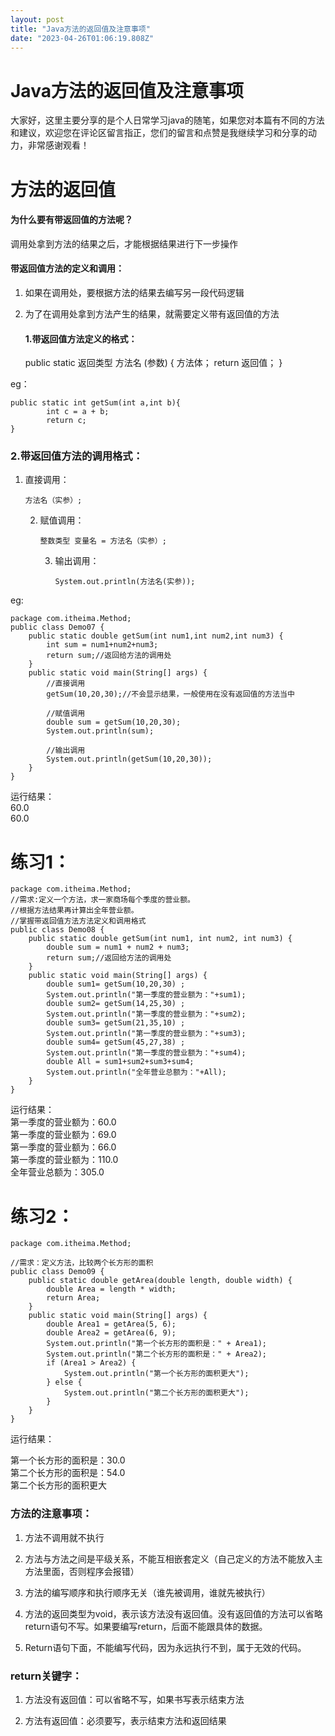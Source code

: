 ```yaml
---
layout: post
title: "Java方法的返回值及注意事项"
date: "2023-04-26T01:06:19.808Z"
---
```

Java方法的返回值及注意事项
===============

大家好，这里主要分享的是个人日常学习java的随笔，如果您对本篇有不同的方法和建议，欢迎您在评论区留言指正，您们的留言和点赞是我继续学习和分享的动力，非常感谢观看！

方法的返回值
======

#### 为什么要有带返回值的方法呢？

调用处拿到方法的结果之后，才能根据结果进行下一步操作

#### 带返回值方法的定义和调用：

1.  如果在调用处，要根据方法的结果去编写另一段代码逻辑
    
2.  为了在调用处拿到方法产生的结果，就需要定义带有返回值的方法
    
    #### 1.带返回值方法定义的格式：
    

    public static 返回类型 方法名 (参数) {
    		方法体；
    		return 返回值；
    }
    

eg：

    public static int getSum(int a,int b){
    		int c = a + b;
    		return c;
    }
    

### 2.带返回值方法的调用格式：

1.  直接调用：
    
        方法名（实参）;
        
    
    2.  赋值调用：
        
            整数类型 变量名 = 方法名（实参）;
            
        
        3.  输出调用：
            
                System.out.println(方法名(实参));
                
            

eg:

    package com.itheima.Method;
    public class Demo07 {
        public static double getSum(int num1,int num2,int num3) {
            int sum = num1+num2+num3;
            return sum;//返回给方法的调用处
        }
        public static void main(String[] args) {
            //直接调用
            getSum(10,20,30);//不会显示结果，一般使用在没有返回值的方法当中
    
            //赋值调用
            double sum = getSum(10,20,30);
            System.out.println(sum);
            
            //输出调用
            System.out.println(getSum(10,20,30));
        }
    }
    

运行结果：  
60.0  
60.0

练习1：
====

    package com.itheima.Method;
    //需求:定义一个方法，求一家商场每个季度的营业额。
    //根据方法结果再计算出全年营业额。
    //掌握带返回值方法方法定义和调用格式
    public class Demo08 {
        public static double getSum(int num1, int num2, int num3) {
            double sum = num1 + num2 + num3;
            return sum;//返回给方法的调用处
        }
        public static void main(String[] args) {
            double sum1= getSum(10,20,30) ;
            System.out.println("第一季度的营业额为："+sum1);
            double sum2= getSum(14,25,30) ;
            System.out.println("第一季度的营业额为："+sum2);
            double sum3= getSum(21,35,10) ;
            System.out.println("第一季度的营业额为："+sum3);
            double sum4= getSum(45,27,38) ;
            System.out.println("第一季度的营业额为："+sum4);
            double All = sum1+sum2+sum3+sum4;
            System.out.println("全年营业总额为："+All);
        }
    }
    

运行结果：  
第一季度的营业额为：60.0  
第一季度的营业额为：69.0  
第一季度的营业额为：66.0  
第一季度的营业额为：110.0  
全年营业总额为：305.0

练习2：
====

    package com.itheima.Method;
    
    //需求：定义方法，比较两个长方形的面积
    public class Demo09 {
        public static double getArea(double length, double width) {
            double Area = length * width;
            return Area;
        }
        public static void main(String[] args) {
            double Area1 = getArea(5, 6);
            double Area2 = getArea(6, 9);
            System.out.println("第一个长方形的面积是：" + Area1);
            System.out.println("第二个长方形的面积是：" + Area2);
            if (Area1 > Area2) {
                System.out.println("第一个长方形的面积更大");
            } else {
                System.out.println("第二个长方形的面积更大");
            }
        }
    }
    

运行结果：

第一个长方形的面积是：30.0  
第二个长方形的面积是：54.0  
第二个长方形的面积更大

### 方法的注意事项：

1.  方法不调用就不执行
    
2.  方法与方法之间是平级关系，不能互相嵌套定义（自己定义的方法不能放入主方法里面，否则程序会报错）
    
3.  方法的编写顺序和执行顺序无关（谁先被调用，谁就先被执行）
    
4.  方法的返回类型为void，表示该方法没有返回值。没有返回值的方法可以省略return语句不写。如果要编写return，后面不能跟具体的数据。
    
5.  Return语句下面，不能编写代码，因为永远执行不到，属于无效的代码。
    

### return关键字：

1.  方法没有返回值：可以省略不写，如果书写表示结束方法
    
2.  方法有返回值：必须要写，表示结束方法和返回结果